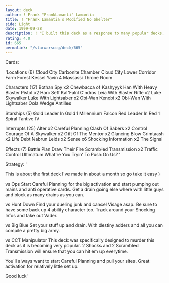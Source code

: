 ```yaml
---
layout: deck
author: ! Frank "FrankLamanti" Lamantia
title: ! "Frank Lamantia s Modified No Shelter"
side: Light
date: 1999-09-28
description: ! "I built this deck as a response to many popular decks.	I beats most decks out there and can battle or drain to win."
rating: 4.0
id: 665
permalink: "/starwarsccg/deck/665"
---
```

Cards: 

'Locations (6)
Cloud City Carbonite Chamber
Cloud City Lower Corridor
Farm
Forest
Kessel
Yavin 4 Massassi Throne Room

Characters (17)
Bothan Spy  x2
Chewbacca of Kashyyyk
Han With Heavy Blaster Pistol  x2
Harc Seff
Kal'Falnl C'ndros
Leia With Blaster Rifle  x2
Luke Skywalker
Luke With Lightsaber  x2
Obi-Wan Kenobi	x2
Obi-Wan With Lightsaber
Oola
Wedge Antilles

Starships (5)
Gold Leader In Gold 1
Millennium Falcon
Red Leader In Red 1
Spiral
Tantive IV

Interrupts (25)
Alter  x2
Careful Planning
Clash Of Sabers  x2
Control
Courage Of A Skywalker	x2
Gift Of The Mentor  x2
Glancing Blow
Grimtaash  x2
Life Debt
Nabrun Leids  x2
Sense  x6
Shocking Information  x2
The Signal

Effects (7)
Battle Plan
Draw Their Fire
Scrambled Transmission	x2
Traffic Control
Ultimatum
What're You Tryin' To Push On Us?
'

Strategy: '

This is about the first deck I've made in about a month so go take it easy )

vs Ops	Start Careful Planning for the big activation and start pumping out mains and anti operative cards.  Get a drain going else where with little guys and block as many drains as you can.

vs Hunt Down  Find your dueling junk and cancel Visage asap.  Be sure to have some back up 4 ability character too.  Track around your Shocking Infos and take out Vader.

vs Big Blue  Set your stuff up and drain.  With destiny adders and all you can compile a pretty big army.

vs CCT Manipulator  This deck was specifically designed to murder this deck as it is becoming very popular.  2 Shocks and 2 Scrambled Transmission will ensure that you can hit em up everytime.

You'll always want to start Careful Planning and pull your sites.  Great activation for relatively little set up.

Good luck'
